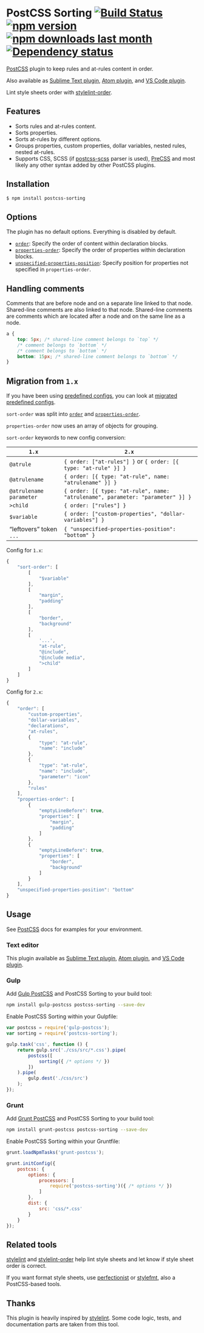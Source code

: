 # PostCSS Sorting [![Build Status][ci-img]][ci] [![npm version][npm-version-img]][npm] [![npm downloads last month][npm-downloads-img]][npm] [![Dependency status][dependencies-img]][dependencies-status]

[PostCSS] plugin to keep rules and at-rules content in order.

Also available as [Sublime Text plugin], [Atom plugin], and [VS Code plugin].

Lint style sheets order with [stylelint-order].

## Features

* Sorts rules and at-rules content.
* Sorts properties.
* Sorts at-rules by different options.
* Groups properties, custom properties, dollar variables, nested rules, nested at-rules.
* Supports CSS, SCSS (if [postcss-scss] parser is used), [PreCSS] and most likely any other syntax added by other PostCSS plugins.

## Installation

```bash
$ npm install postcss-sorting
```

## Options

The plugin has no default options. Everything is disabled by default.

- [`order`](./docs/order.md): Specify the order of content within declaration blocks.
- [`properties-order`](./docs/properties-order.md): Specify the order of properties within declaration blocks.
- [`unspecified-properties-position`](./docs/unspecified-properties-position.md): Specify position for properties not specified in `properties-order`.

## Handling comments

Comments that are before node and on a separate line linked to that node. Shared-line comments are also linked to that node. Shared-line comments are comments which are located after a node and on the same line as a node.

```css
a {
	top: 5px; /* shared-line comment belongs to `top` */
	/* comment belongs to `bottom` */
	/* comment belongs to `bottom` */
	bottom: 15px; /* shared-line comment belongs to `bottom` */
}
```

## Migration from `1.x`

If you have been using [predefined configs], you can look at [migrated predefined configs].

`sort-order` was split into [`order`](./docs/order.md) and [`properties-order`](./docs/properties-order.md).

`properties-order` now uses an array of objects for grouping.

`sort-order` keywords to new config conversion:

| `1.x` | `2.x` |
| --- | --- |
| `@atrule` | `{ order: ["at-rules"] }`  or `{ order: [{ type: "at-rule" }] }` |
| `@atrulename` | `{ order: [{ type: "at-rule", name: "atrulename" }] }` |
| `@atrulename parameter` | `{ order: [{ type: "at-rule", name: "atrulename", parameter: "parameter" }] }` |
| `>child` | `{ order: ["rules"] }` |
| `$variable` | `{ order: ["custom-properties", "dollar-variables"] }` |
| “leftovers” token `...` | `{ "unspecified-properties-position": "bottom" }` |

Config for `1.x`:

```js
{
	"sort-order": [
		[
			"$variable"
		],
		[
			"margin",
			"padding"
		],
		[
			"border",
			"background"
		],
		[
			'...',
			"at-rule",
			"@include",
			"@include media",
			">child"
		]
	]
}
```

Config for `2.x`:

```js
{
	"order": [
		"custom-properties",
		"dollar-variables",
		"declarations",
		"at-rules",
		{
			"type": "at-rule",
			"name": "include"
		},
		{
			"type": "at-rule",
			"name": "include",
			"parameter": "icon"
		},
		"rules"
	],
	"properties-order": [
		{
			"emptyLineBefore": true,
			"properties": [
				"margin",
				"padding"
			]
		},
		{
			"emptyLineBefore": true,
			"properties": [
				"border",
				"background"
			]
		}
	],
	"unspecified-properties-position": "bottom"
}
```

## Usage

See [PostCSS] docs for examples for your environment.

### Text editor

This plugin available as [Sublime Text plugin], [Atom plugin], and [VS Code plugin].

### Gulp

Add [Gulp PostCSS] and PostCSS Sorting to your build tool:

```bash
npm install gulp-postcss postcss-sorting --save-dev
```

Enable PostCSS Sorting within your Gulpfile:

```js
var postcss = require('gulp-postcss');
var sorting = require('postcss-sorting');

gulp.task('css', function () {
	return gulp.src('./css/src/*.css').pipe(
		postcss([
			sorting({ /* options */ })
		])
	).pipe(
		gulp.dest('./css/src')
	);
});
```

### Grunt

Add [Grunt PostCSS] and PostCSS Sorting to your build tool:

```bash
npm install grunt-postcss postcss-sorting --save-dev
```

Enable PostCSS Sorting within your Gruntfile:

```js
grunt.loadNpmTasks('grunt-postcss');

grunt.initConfig({
	postcss: {
		options: {
			processors: [
				require('postcss-sorting')({ /* options */ })
			]
		},
		dist: {
			src: 'css/*.css'
		}
	}
});
```

## Related tools

[stylelint] and [stylelint-order] help lint style sheets and let know if style sheet order is correct.

If you want format style sheets, use [perfectionist] or [stylefmt], also a PostCSS-based tools.

## Thanks

This plugin is heavily inspired by [stylelint]. Some code logic, tests, and documentation parts are taken from this tool.

[ci-img]: https://travis-ci.org/hudochenkov/postcss-sorting.svg
[ci]: https://travis-ci.org/hudochenkov/postcss-sorting
[npm-version-img]: https://img.shields.io/npm/v/postcss-sorting.svg
[npm-downloads-img]: https://img.shields.io/npm/dm/postcss-sorting.svg
[dependencies-img]: https://img.shields.io/gemnasium/hudochenkov/postcss-sorting.svg
[dependencies-status]: https://gemnasium.com/github.com/hudochenkov/postcss-sorting
[npm]: https://www.npmjs.com/package/postcss-sorting

[PostCSS]: https://github.com/postcss/postcss
[Sublime Text plugin]: https://github.com/hudochenkov/sublime-postcss-sorting
[Atom plugin]: https://github.com/lysyi3m/atom-postcss-sorting
[VS Code plugin]: https://github.com/mrmlnc/vscode-postcss-sorting
[predefined configs]: https://github.com/hudochenkov/postcss-sorting/tree/ee71c3b61eea8fa11bc3aa2d26dd99a832df6d54/configs
[migrated predefined configs]: https://gist.github.com/hudochenkov/b7127590d3013a5982ed90ad63a85306

[Gulp PostCSS]: https://github.com/postcss/gulp-postcss
[Grunt PostCSS]: https://github.com/nDmitry/grunt-postcss
[PreCSS]: https://github.com/jonathantneal/precss
[postcss-scss]: https://github.com/postcss/postcss-scss
[perfectionist]: https://github.com/ben-eb/perfectionist
[stylefmt]: https://github.com/morishitter/stylefmt
[stylelint]: http://stylelint.io/
[stylelint-order]: https://github.com/hudochenkov/stylelint-order
